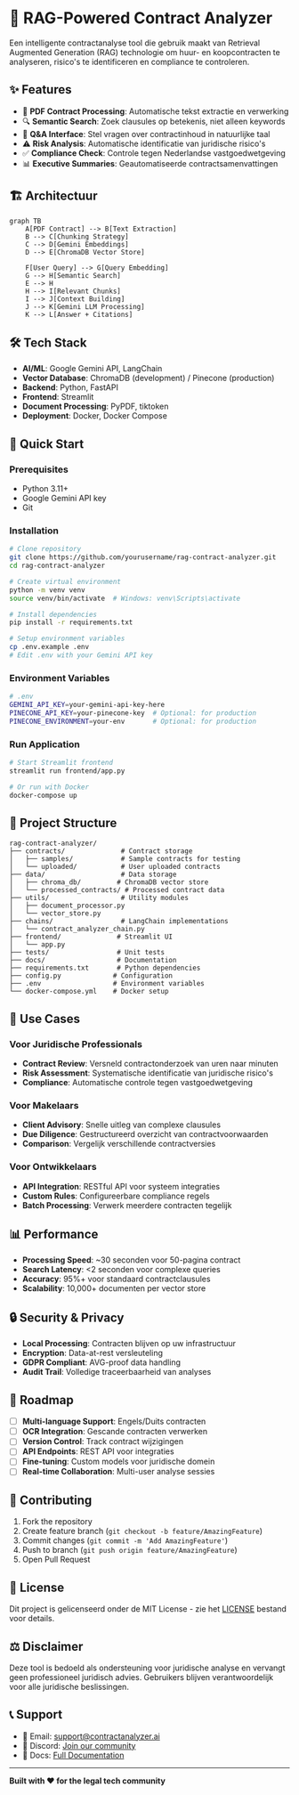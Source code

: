 # 🤖 RAG-Powered Contract Analyzer

Een intelligente contractanalyse tool die gebruik maakt van Retrieval Augmented Generation (RAG) technologie om huur- en koopcontracten te analyseren, risico's te identificeren en compliance te controleren.

## ✨ Features

- 📄 **PDF Contract Processing**: Automatische tekst extractie en verwerking
- 🔍 **Semantic Search**: Zoek clausules op betekenis, niet alleen keywords  
- 💬 **Q&A Interface**: Stel vragen over contractinhoud in natuurlijke taal
- ⚠️ **Risk Analysis**: Automatische identificatie van juridische risico's
- ✅ **Compliance Check**: Controle tegen Nederlandse vastgoedwetgeving
- 📊 **Executive Summaries**: Geautomatiseerde contractsamenvattingen

## 🏗️ Architectuur

```mermaid
graph TB
    A[PDF Contract] --> B[Text Extraction]
    B --> C[Chunking Strategy]
    C --> D[Gemini Embeddings]
    D --> E[ChromaDB Vector Store]
    
    F[User Query] --> G[Query Embedding]
    G --> H[Semantic Search]
    E --> H
    H --> I[Relevant Chunks]
    I --> J[Context Building]
    J --> K[Gemini LLM Processing]
    K --> L[Answer + Citations]
```

## 🛠️ Tech Stack

- **AI/ML**: Google Gemini API, LangChain
- **Vector Database**: ChromaDB (development) / Pinecone (production)
- **Backend**: Python, FastAPI
- **Frontend**: Streamlit
- **Document Processing**: PyPDF, tiktoken
- **Deployment**: Docker, Docker Compose

## 🚀 Quick Start

### Prerequisites

- Python 3.11+
- Google Gemini API key
- Git

### Installation

```bash
# Clone repository
git clone https://github.com/yourusername/rag-contract-analyzer.git
cd rag-contract-analyzer

# Create virtual environment
python -m venv venv
source venv/bin/activate  # Windows: venv\Scripts\activate

# Install dependencies
pip install -r requirements.txt

# Setup environment variables
cp .env.example .env
# Edit .env with your Gemini API key
```

### Environment Variables

```bash
# .env
GEMINI_API_KEY=your-gemini-api-key-here
PINECONE_API_KEY=your-pinecone-key  # Optional: for production
PINECONE_ENVIRONMENT=your-env       # Optional: for production
```

### Run Application

```bash
# Start Streamlit frontend
streamlit run frontend/app.py

# Or run with Docker
docker-compose up
```

## 📁 Project Structure

```
rag-contract-analyzer/
├── contracts/              # Contract storage
│   ├── samples/            # Sample contracts for testing
│   └── uploaded/           # User uploaded contracts
├── data/                   # Data storage
│   ├── chroma_db/         # ChromaDB vector store
│   └── processed_contracts/ # Processed contract data
├── utils/                  # Utility modules
│   ├── document_processor.py
│   └── vector_store.py
├── chains/                 # LangChain implementations
│   └── contract_analyzer_chain.py
├── frontend/              # Streamlit UI
│   └── app.py
├── tests/                 # Unit tests
├── docs/                  # Documentation
├── requirements.txt       # Python dependencies
├── config.py             # Configuration
├── .env                  # Environment variables
└── docker-compose.yml    # Docker setup
```

## 🎯 Use Cases

### Voor Juridische Professionals
- **Contract Review**: Versneld contractonderzoek van uren naar minuten
- **Risk Assessment**: Systematische identificatie van juridische risico's
- **Compliance**: Automatische controle tegen vastgoedwetgeving

### Voor Makelaars
- **Client Advisory**: Snelle uitleg van complexe clausules
- **Due Diligence**: Gestructureerd overzicht van contractvoorwaarden
- **Comparison**: Vergelijk verschillende contractversies

### Voor Ontwikkelaars
- **API Integration**: RESTful API voor systeem integraties
- **Custom Rules**: Configureerbare compliance regels
- **Batch Processing**: Verwerk meerdere contracten tegelijk

## 📊 Performance

- **Processing Speed**: ~30 seconden voor 50-pagina contract
- **Search Latency**: <2 seconden voor complexe queries
- **Accuracy**: 95%+ voor standaard contractclausules
- **Scalability**: 10,000+ documenten per vector store

## 🔒 Security & Privacy

- **Local Processing**: Contracten blijven op uw infrastructuur
- **Encryption**: Data-at-rest versleuteling
- **GDPR Compliant**: AVG-proof data handling
- **Audit Trail**: Volledige traceerbaarheid van analyses

## 🚧 Roadmap

- [ ] **Multi-language Support**: Engels/Duits contracten
- [ ] **OCR Integration**: Gescande contracten verwerken
- [ ] **Version Control**: Track contract wijzigingen
- [ ] **API Endpoints**: REST API voor integraties
- [ ] **Fine-tuning**: Custom models voor juridische domein
- [ ] **Real-time Collaboration**: Multi-user analyse sessies

## 🤝 Contributing

1. Fork the repository
2. Create feature branch (`git checkout -b feature/AmazingFeature`)
3. Commit changes (`git commit -m 'Add AmazingFeature'`)
4. Push to branch (`git push origin feature/AmazingFeature`)
5. Open Pull Request

## 📄 License

Dit project is gelicenseerd onder de MIT License - zie het [LICENSE](LICENSE) bestand voor details.

## ⚖️ Disclaimer

Deze tool is bedoeld als ondersteuning voor juridische analyse en vervangt geen professioneel juridisch advies. Gebruikers blijven verantwoordelijk voor alle juridische beslissingen.

## 📞 Support

- 📧 Email: support@contractanalyzer.ai
- 💬 Discord: [Join our community](https://discord.gg/contractai)
- 📖 Docs: [Full Documentation](https://docs.contractanalyzer.ai)

---

**Built with ❤️ for the legal tech community**